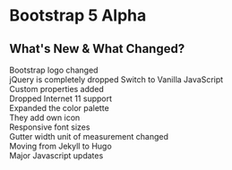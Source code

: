 # Bootstrap 5 Alpha

## What's New & What Changed?

Bootstrap logo changed  
jQuery is completely dropped 
Switch to Vanilla JavaScript  
Custom properties added  
Dropped Internet 11 support  
Expanded the color palette  
They add own icon  
Responsive font sizes  
Gutter width unit of measurement changed  
Moving from Jekyll to Hugo  
Major Javascript updates
